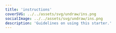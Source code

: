 ```yaml
---
title: 'instructions'
coverSVG: ../../assets/svg/undraw/ins.png
socialImage: ../../assets/svg/undraw/ins.png
description: 'Guidelines on using this starter.'
---
```


